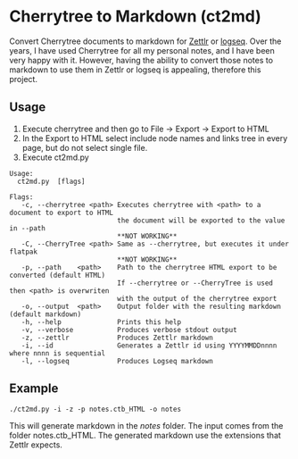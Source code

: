 # Cherrytree to Markdown (ct2md)
Convert Cherrytree documents to markdown for [Zettlr](https://www.zettlr.com/) or [logseq](https://logseq.com/).
Over the years, I have used Cherrytree for all my personal notes, and I have been very happy with it.
However, having the ability to convert those notes to markdown to use them in Zettlr or logseq is appealing, therefore this project.


## Usage

1. Execute cherrytree and then go to File -> Export -> Export to HTML
2. In the Export to HTML select include node names and links tree in every page, but do not select single file.
3. Execute ct2md.py

```
Usage:
  ct2md.py  [flags]

Flags:
   -c, --cherrytree <path> Executes cherrytree with <path> to a document to export to HTML
                           the document will be exported to the value in --path
                           **NOT WORKING**
   -C, --CherryTree <path> Same as --cherrytree, but executes it under flatpak
                           **NOT WORKING**
   -p, --path    <path>    Path to the cherrytree HTML export to be converted (default HTML)
                           If --cherrytree or --CherryTree is used then <path> is overwriten
                           with the output of the cherrytree export
   -o, --output  <path>    Output folder with the resulting markdown (default markdown)
   -h, --help              Prints this help
   -v, --verbose           Produces verbose stdout output
   -z, --zettlr            Produces Zettlr markdown
   -i, --id                Generates a Zettlr id using YYYYMMDDnnnn where nnnn is sequential
   -l, --logseq            Produces Logseq markdown
```
## Example

```
./ct2md.py -i -z -p notes.ctb_HTML -o notes
```

This will generate markdown in the _notes_ folder. The input comes from the folder notes.ctb_HTML.
The generated markdown use the extensions that Zettlr expects.

